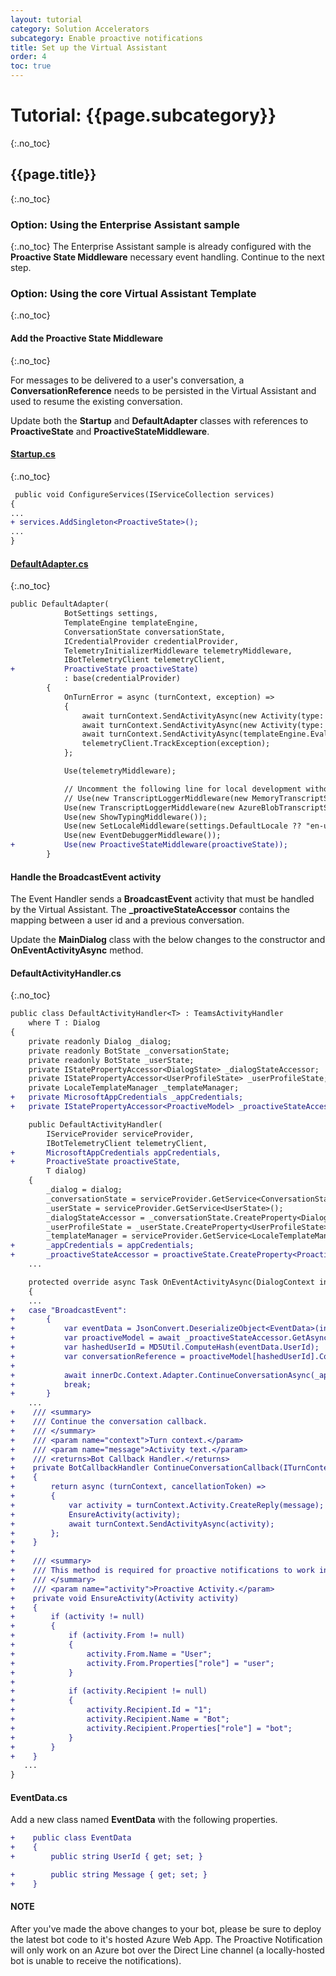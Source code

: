 ```yaml
---
layout: tutorial
category: Solution Accelerators
subcategory: Enable proactive notifications
title: Set up the Virtual Assistant
order: 4
toc: true
---
```


# Tutorial: {{page.subcategory}}
{:.no_toc}
## {{page.title}}
{:.no_toc}
### Option: Using the Enterprise Assistant sample
{:.no_toc}
The Enterprise Assistant sample is already configured with the **Proactive State Middleware** necessary event handling. Continue to the next step.

### Option: Using the core Virtual Assistant Template
{:.no_toc}

#### Add the Proactive State Middleware
{:.no_toc}

For messages to be delivered to a user's conversation, a **ConversationReference** needs to be persisted in the Virtual Assistant and used to resume the existing conversation.

Update both the **Startup** and **DefaultAdapter** classes with references to **ProactiveState** and **ProactiveStateMiddleware**.

#### [Startup.cs]({{site.repo}}/tree/master/samples/csharp/assistants/enterprise-assistant/VirtualAssistantSample/Startup.cs)
{:.no_toc}

```diff
 public void ConfigureServices(IServiceCollection services)
{
...
+ services.AddSingleton<ProactiveState>();
...
}
```

#### [DefaultAdapter.cs]({{site.repo}}/tree/master/samples/csharp/assistants/enterprise-assistant/VirtualAssistantSample/Adapters/DefaultAdapter.cs)
{:.no_toc}

```diff
public DefaultAdapter(
            BotSettings settings,
            TemplateEngine templateEngine,
            ConversationState conversationState,
            ICredentialProvider credentialProvider,
            TelemetryInitializerMiddleware telemetryMiddleware,
            IBotTelemetryClient telemetryClient,
+           ProactiveState proactiveState)
            : base(credentialProvider)
        {
            OnTurnError = async (turnContext, exception) =>
            {
                await turnContext.SendActivityAsync(new Activity(type: ActivityTypes.Trace, text: $"{exception.Message}"));
                await turnContext.SendActivityAsync(new Activity(type: ActivityTypes.Trace, text: $"{exception.StackTrace}"));
                await turnContext.SendActivityAsync(templateEngine.EvaluateTemplate("errorMessage"));
                telemetryClient.TrackException(exception);
            };

            Use(telemetryMiddleware);

            // Uncomment the following line for local development without Azure Storage
            // Use(new TranscriptLoggerMiddleware(new MemoryTranscriptStore()));
            Use(new TranscriptLoggerMiddleware(new AzureBlobTranscriptStore(settings.BlobStorage.ConnectionString, settings.BlobStorage.Container)));
            Use(new ShowTypingMiddleware());
            Use(new SetLocaleMiddleware(settings.DefaultLocale ?? "en-us"));
            Use(new EventDebuggerMiddleware());
+           Use(new ProactiveStateMiddleware(proactiveState));
        }
```

#### Handle the **BroadcastEvent** activity

The Event Handler sends a **BroadcastEvent** activity that must be handled by the Virtual Assistant.
The **_proactiveStateAccessor** contains the mapping between a user id and a previous conversation.

Update the **MainDialog** class with the below changes to the constructor and **OnEventActivityAsync** method.

#### DefaultActivityHandler.cs
{:.no_toc}

```diff
public class DefaultActivityHandler<T> : TeamsActivityHandler
    where T : Dialog
{
    private readonly Dialog _dialog;
    private readonly BotState _conversationState;
    private readonly BotState _userState;
    private IStatePropertyAccessor<DialogState> _dialogStateAccessor;
    private IStatePropertyAccessor<UserProfileState> _userProfileState;
    private LocaleTemplateManager _templateManager;
+   private MicrosoftAppCredentials _appCredentials;
+   private IStatePropertyAccessor<ProactiveModel> _proactiveStateAccessor;

    public DefaultActivityHandler(
        IServiceProvider serviceProvider,
        IBotTelemetryClient telemetryClient,
+       MicrosoftAppCredentials appCredentials,
+       ProactiveState proactiveState,
        T dialog)
    {
        _dialog = dialog;
        _conversationState = serviceProvider.GetService<ConversationState>();
        _userState = serviceProvider.GetService<UserState>();
        _dialogStateAccessor = _conversationState.CreateProperty<DialogState>(nameof(DialogState));
        _userProfileState = _userState.CreateProperty<UserProfileState>(nameof(UserProfileState));
        _templateManager = serviceProvider.GetService<LocaleTemplateManager>();
+       _appCredentials = appCredentials;
+       _proactiveStateAccessor = proactiveState.CreateProperty<ProactiveModel>(nameof(ProactiveModel));
    ...

    protected override async Task OnEventActivityAsync(DialogContext innerDc, CancellationToken cancellationToken = default)
    {
    ...
+   case "BroadcastEvent":
+       {
+           var eventData = JsonConvert.DeserializeObject<EventData>(innerDc.Context.Activity.Value.ToString());
+           var proactiveModel = await _proactiveStateAccessor.GetAsync(innerDc.Context, () => new ProactiveModel());
+           var hashedUserId = MD5Util.ComputeHash(eventData.UserId);
+           var conversationReference = proactiveModel[hashedUserId].Conversation;
+
+           await innerDc.Context.Adapter.ContinueConversationAsync(_appCredentials.MicrosoftAppId, conversationReference, ContinueConversationCallback(innerDc.Context, eventData.Message), cancellationToken);
+           break;
+       }
    ...
+    /// <summary>
+    /// Continue the conversation callback.
+    /// </summary>
+    /// <param name="context">Turn context.</param>
+    /// <param name="message">Activity text.</param>
+    /// <returns>Bot Callback Handler.</returns>
+    private BotCallbackHandler ContinueConversationCallback(ITurnContext context, string message)
+    {
+        return async (turnContext, cancellationToken) =>
+        {
+            var activity = turnContext.Activity.CreateReply(message);
+            EnsureActivity(activity);
+            await turnContext.SendActivityAsync(activity);
+        };
+    }
+
+    /// <summary>
+    /// This method is required for proactive notifications to work in Web Chat.
+    /// </summary>
+    /// <param name="activity">Proactive Activity.</param>
+    private void EnsureActivity(Activity activity)
+    {
+        if (activity != null)
+        {
+            if (activity.From != null)
+            {
+                activity.From.Name = "User";
+                activity.From.Properties["role"] = "user";
+            }
+
+            if (activity.Recipient != null)
+            {
+                activity.Recipient.Id = "1";
+                activity.Recipient.Name = "Bot";
+                activity.Recipient.Properties["role"] = "bot";
+            }
+        }
+    }
   ...
}
```

#### EventData.cs

Add a new class named **EventData** with the following properties.

```diff
+    public class EventData
+    {
+        public string UserId { get; set; }

+        public string Message { get; set; }
+    }
```

#### NOTE

After you've made the above changes to your bot, please be sure to deploy the latest bot code to it's hosted Azure Web App. The Proactive Notification will only work on an Azure bot over the Direct Line channel (a locally-hosted bot is unable to receive the notifications).
